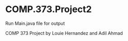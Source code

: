 # COMP.373.Project2

Run Main.java file for output

COMP 373 Project by Louie Hernandez and
Adil Ahmad